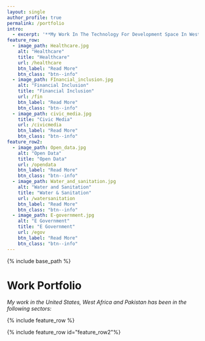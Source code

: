 ```yaml
---
layout: single
author_profile: true
permalink: /portfolio
intro:
  - excerpt: '**My Work In The Technology For Development Space In West Africa**'
feature_row:
  - image_path: Healthcare.jpg
    alt: "Healthcare"
    title: "Healthcare"
    url: /healthcare
    btn_label: "Read More"
    btn_class: "btn--info"
  - image_path: FInancial_inclusion.jpg
    alt: "Financial Inclusion"
    title: "Financial Inclusion"
    url: /fin
    btn_label: "Read More"
    btn_class: "btn--info"
  - image_path: civic_media.jpg
    title: "Civic Media"
    url: /civicmedia
    btn_label: "Read More"
    btn_class: "btn--info"
feature_row2:
  - image_path: Open_data.jpg
    alt: "Open Data"
    title: "Open Data"
    url: /opendata
    btn_label: "Read More"
    btn_class: "btn--info"
  - image_path: Water_and_sanitation.jpg
    alt: "Water and Sanitation"
    title: "Water & Sanitation"
    url: /watersanitation
    btn_label: "Read More"
    btn_class: "btn--info"
  - image_path: E-government.jpg
    alt: "E Government"
    title: "E Government"
    url: /egov
    btn_label: "Read More"
    btn_class: "btn--info"
---
```


{% include base_path %}

<!-- {% include feature_row id="intro" type="center" %}
 -->

<h1>Work Portfolio</h1>
<p>
  <i>My work in the United States, West Africa and Pakistan
  has been in the following sectors:</i>

</p>
{% include feature_row %}

{% include feature_row id="feature_row2"%}
